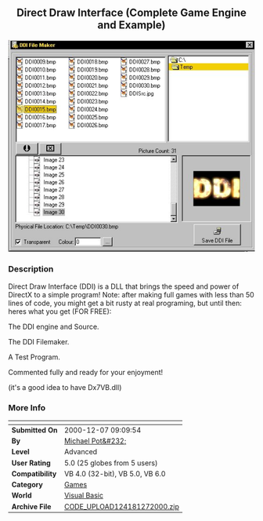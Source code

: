 ﻿<div align="center">

## Direct Draw Interface \(Complete Game Engine and Example\)

<img src="PIC200012721841033.jpg">
</div>

### Description

Direct Draw Interface (DDI) is a DLL that brings the speed and power of DirectX to a simple program! Note: after making full games with less than 50 lines of code, you might get a bit rusty at real programing, but until then: heres what you get (FOR FREE):

The DDI engine and Source.

The DDI Filemaker.

A Test Program.

Commented fully and ready for your enjoyment!

(it's a good idea to have Dx7VB.dll)
 
### More Info
 


<span>             |<span>
---                |---
**Submitted On**   |2000-12-07 09:09:54
**By**             |[Michael Pot&\#232;](https://github.com/Planet-Source-Code/PSCIndex/blob/master/ByAuthor/michael-pot-232.md)
**Level**          |Advanced
**User Rating**    |5.0 (25 globes from 5 users)
**Compatibility**  |VB 4\.0 \(32\-bit\), VB 5\.0, VB 6\.0
**Category**       |[Games](https://github.com/Planet-Source-Code/PSCIndex/blob/master/ByCategory/games__1-38.md)
**World**          |[Visual Basic](https://github.com/Planet-Source-Code/PSCIndex/blob/master/ByWorld/visual-basic.md)
**Archive File**   |[CODE\_UPLOAD124181272000\.zip](https://github.com/Planet-Source-Code/michael-pot-232-direct-draw-interface-complete-game-engine-and-example__1-13395/archive/master.zip)








